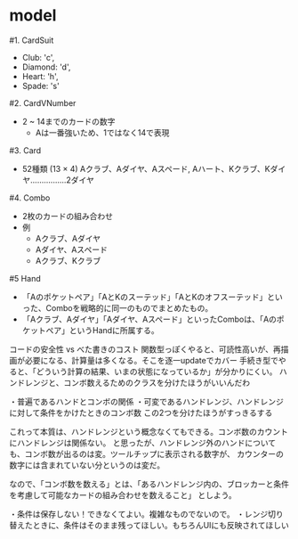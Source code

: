 # model

#1. CardSuit

   * Club: 'c',
   * Diamond: 'd',
   * Heart: 'h',
   * Spade: 's'


#2. CardVNumber
   * 2 ~ 14までのカードの数字
     * Aは一番強いため、1ではなく14で表現


#3. Card
   * 52種類 (13 × 4) 
      Aクラブ、Aダイヤ、Aスペード, Aハート、Kクラブ、Kダイヤ................2ダイヤ

#4. Combo
  * 2枚のカードの組み合わせ
  * 例
    * Aクラブ、Aダイヤ
    * Aダイヤ、Aスペード
    * Aクラブ、Kクラブ

#5 Hand
  * 「Aのポケットペア」「AとKのスーテッド」「AとKのオフスーテッド」といった、Comboを戦略的に同一のものでまとめたもの。
  * 「Aクラブ、Aダイヤ」「Aダイヤ、Aスペード」といったComboは、「Aのポケットペア」というHandに所属する。

コードの安全性 vs べた書きのコスト
関数型っぽくやると、可読性高いが、再描画が必要になる、計算量は多くなる。そこを逐一updateでカバー
手続き型でやると、「どういう計算の結果、いまの状態になっているか」が分かりにくい。
ハンドレンジと、コンボ数えるためのクラスを分けたほうがいいんだわ

・普遍であるハンドとコンボの関係
・可変であるハンドレンジ、ハンドレンジに対して条件をかけたときのコンボ数
この2つを分けたほうがすっきるする

これって本質は、ハンドレンジという概念なくてもできる。コンボ数のカウントにハンドレンジは関係ない。
と思ったが、ハンドレンジ外のハンドについても、コンボ数が出るのは変。ツールチップに表示される数字が、
カウンターの数字には含まれていない分というのは変だ。

なので、「コンボ数を数える」とは、「あるハンドレンジ内の、ブロッカーと条件を考慮して可能なカードの組み合わせを数えること」
としよう。

・条件は保存しない！できなくてよい。複雑なものでないので。
・レンジ切り替えたときに、条件はそのまま残ってほしい。もちろんUIにも反映されてほしい
